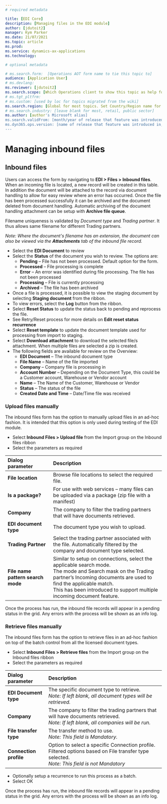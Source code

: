 ```yaml
---
# required metadata

title: [EDI Core]
description: [Managing files in the EDI module]
author: [jdutoit2]
manager: Kym Parker
ms.date: 21/07/2021
ms.topic: article
ms.prod: 
ms.service: dynamics-ax-applications
ms.technology: 

# optional metadata

# ms.search.form:  [Operations AOT form name to tie this topic to]
audience: [Application User]
# ms.devlang: 
ms.reviewer: [jdutoit2]
ms.search.scope: [Which Operations client to show this topic as help for, to be set by content strategist, see list here: https://microsoft.sharepoint.com/teams/DynDoc/_layouts/15/WopiFrame.aspx?sourcedoc={23419e1c-eb64-42e9-aa9b-79875b428718}&action=edit&wd=target%28Core%20Dynamics%20AX%20CP%20requirements%2Eone%7C4CC185C0%2DEFAA%2D42CD%2D94B9%2D8F2A45E7F61A%2FVersions%20list%20for%20docs%20topics%7CC14BE630%2D5151%2D49D6%2D8305%2D554B5084593C%2F%29]
# ms.tgt_pltfrm: 
# ms.custom: [used by loc for topics migrated from the wiki]
ms.search.region: [Global for most topics. Set Country/Region name for localizations]
# ms.search.industry: [leave blank for most, retail, public sector]
ms.author: [author's Microsoft alias]
ms.search.validFrom: [month/year of release that feature was introduced in, in format yyyy-mm-dd]
ms.dyn365.ops.version: [name of release that feature was introduced in, see list here: https://microsoft.sharepoint.com/teams/DynDoc/_layouts/15/WopiFrame.aspx?sourcedoc={23419e1c-eb64-42e9-aa9b-79875b428718}&action=edit&wd=target%28Core%20Dynamics%20AX%20CP%20requirements%2Eone%7C4CC185C0%2DEFAA%2D42CD%2D94B9%2D8F2A45E7F61A%2FVersions%20list%20for%20docs%20topics%7CC14BE630%2D5151%2D49D6%2D8305%2D554B5084593C%2F%29]
---
```


# Managing inbound files

## Inbound files
Users can access the form by navigating to **EDI > Files > Inbound files**. <br>
When an incoming file is located, a new record will be created in this table.  In addition the document will be attached to the record via document handling to allow for easy review where an error has occurred.  Once the file has been processed successfully it can be archived and the document deleted from document handling. 
Automatic archiving of the document handling attachment can be setup with **Archive file queue**.

Filename uniqueness is validated by *Document type* and *Trading partner*. It thus allows same filename for different Trading partners.

*Note: Where the document's filename has an extension, the document can also be viewed via the **Attachments** tab of the inbound file record.*

- Select the **EDI Document** to review
- Select the **Status** of the document you wish to review. The options are:
  - **Pending** – File has not been processed. Default option for the form.
  - **Processed** – File processing is complete
  - **Error** – An error was identified during file processing.  The file has not been processed
  - **Processing** – File is currently processing
  - **Archived** – The file has been archived
- Once a file is processed, it is possible to view the staging document by selecting **Staging document** from the ribbon.
- To view errors, select the **Log** button from the ribbon.
- Select **Reset Status** to update the status back to pending and reprocess the file.
- See Retry/Reset process for more details on **Edit reset status recurrence**
- Select **Reset template** to update the document template used for processing from import to staging.
- Select **Download attachment** to download the selected file/s attachment. When multiple files are selected a zip is created.
- The following fields are available for review on the Overview:
  - **EDI Document** – The inbound document type
  - **File Name** – Name of the file imported
  - **Company** – Company file is processing in
  - **Account Number** – Depending on the Document Type, this could be a Customer account, Warehouse or Vendor account
  - **Name** – The Name of the Customer, Warehouse or Vendor
  - **Status** – The status of the file
  - **Created Date and Time** – Date/Time file was received

###	Upload files manually
The inbound files form has the option to manually upload files in an ad-hoc fashion.  It is intended that this option is only used during testing of the EDI module.
- Select **Inbound Files > Upload file** from the Import group on the Inbound files ribbon
- Select the parameters as required

**Dialog parameter** 	            | **Description**
:-------------------------------- |:------------------------------------- 
**File location**	                | Browse file locations to select the required file.
**Is a package?**	                | For use with web services – many files can be uploaded via a package (zip file with a manifest)
**Company**	                      | The company to filter the trading partners that will have documents retrieved. 
**EDI document type**	            | The document type you wish to upload.
**Trading Partner**	              | Select the trading partner associated with the file. Automatically filtered by the company and document type selected.
**File name pattern search mode**	| Similar to setup on connections, select the applicable search mode. <br>The mode and Search mask on the Trading partner’s Incoming documents are used to find the applicable match. <br>This has been introduced to support multiple incoming document feature.

Once the process has run, the inbound file records will appear in a pending status in the grid. Any errors with the process will be shown as an info log.

###	Retrieve files manually
The inbound files form has the option to retrieve files in an ad-hoc fashion on top of the batch control from all the licensed document types.
- Select **Inbound Files > Retrieve files** from the Import group on the Inbound files ribbon
- Select the parameters as required

**Dialog parameter** 	            | **Description**
:-------------------------------- |:------------------------------------- 
**EDI Document type**	            | The specific document type to retrieve. <br> *Note: If left blank, all document types will be retrieved.*
**Company**                       | The company to filter the trading partners that will have documents retrieved. <br> *Note: If left blank, all companies will be run.*
**File transfer type**            | The transfer method to use. <br> *Note: This field is Mandatory.*
**Connection profile**            |	Option to select a specific Connection profile. Filtered options based on File transfer type selected. <br> *Note: This field is not Mandatory*

- Optionally setup a recurrence to run this process as a batch.
- Select OK

Once the process has run, the inbound file records will appear in a pending status in the grid. Any errors with the process will be shown as an info log.

